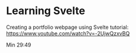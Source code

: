 # Learning Svelte

Creating a portfolio webpage using Svelte tutorial:
https://www.youtube.com/watch?v=-2UjwQzxvBQ

Min 29:49
